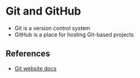# Git and GitHub
- Git is a version control system
- GitHub is a place for hosting Git-based projects

## References
- [Git website docs](https://git-scm.com/doc)
